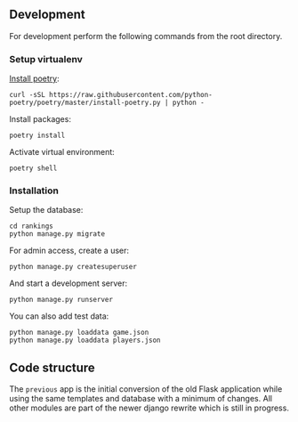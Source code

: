 
## Development

For development perform the following commands from the root directory.

### Setup virtualenv

[Install poetry](https://python-poetry.org/docs/#osx--linux--bashonwindows-install-instructions):
```console
curl -sSL https://raw.githubusercontent.com/python-poetry/poetry/master/install-poetry.py | python -
```

Install packages:
```console
poetry install
```

Activate virtual environment:
```console
poetry shell
```

### Installation

Setup the database:
```console
cd rankings
python manage.py migrate
```

For admin access, create a user:
```console
python manage.py createsuperuser
```

And start a development server:
```console
python manage.py runserver
```

You can also add test data:
```console
python manage.py loaddata game.json
python manage.py loaddata players.json
```

## Code structure

The `previous` app is the initial conversion of the old Flask application while using the same templates and database
with a minimum of changes. All other modules are part of the newer django rewrite which is still in progress.
